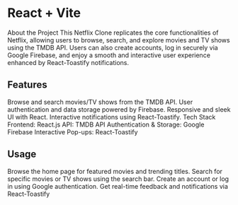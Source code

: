 # React + Vite
About the Project
This Netflix Clone replicates the core functionalities of Netflix, allowing users to browse, search, and explore movies and TV shows using the TMDB API. Users can also create accounts, log in securely via Google Firebase, and enjoy a smooth and interactive user experience enhanced by React-Toastify notifications.

## Features
Browse and search movies/TV shows from the TMDB API.
User authentication and data storage powered by Firebase.
Responsive and sleek UI with React.
Interactive notifications using React-Toastify.
Tech Stack
Frontend: React.js
API: TMDB API
Authentication & Storage: Google Firebase
Interactive Pop-ups: React-Toastify

## Usage
Browse the home page for featured movies and trending titles.
Search for specific movies or TV shows using the search bar.
Create an account or log in using Google authentication.
Get real-time feedback and notifications via React-Toastify
